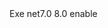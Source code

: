 <Project Sdk="Microsoft.NET.Sdk">

  <PropertyGroup>
    <OutputType>Exe</OutputType>
    <TargetFramework>net7.0</TargetFramework>
    <LangVersion>8.0</LangVersion>
    <Nullable>enable</Nullable>
  </PropertyGroup>

</Project>
